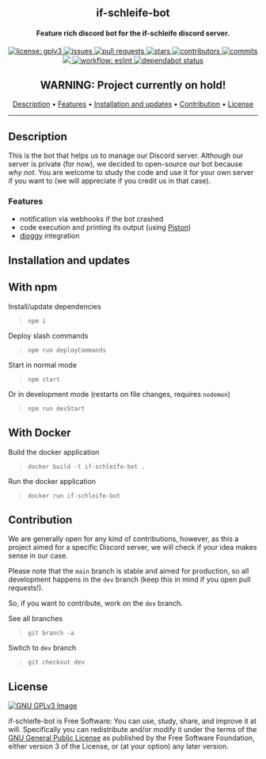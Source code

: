 
<h2 align="center"><b>if-schleife-bot</b></h2>

<h4 align="center"><b>Feature rich discord bot for the if-schleife discord server.</b></b></h4>

<p align="center">
    <a href="https://www.gnu.org/licenses/gpl-3.0" target="_blank">
        <img src="https://img.shields.io/badge/License-GPL%20v3-blue.svg" alt="license: gplv3">
    </a>
    <a href="https://github.com/alexcoder04/if-schleife-bot/issues">
        <img src="https://img.shields.io/github/issues/alexcoder04/if-schleife-bot" alt="issues">
    </a>
    <a href="https://github.com/alexcoder04/if-schleife-bot/pulls">
        <img src="https://img.shields.io/github/issues-pr/alexcoder04/if-schleife-bot" alt="pull requests">
    </a>
    <a href="https://github.com/alexcoder04/if-schleife-bot/stargazers">
        <img src="https://img.shields.io/github/stars/alexcoder04/if-schleife-bot?logo=GitHub" alt="stars">
    </a>
    <a href="https://github.com/alexcoder04/if-schleife-bot/graphs/contributors">
        <img src="https://img.shields.io/github/contributors-anon/alexcoder04/if-schleife-bot" alt="contributors">
    </a>
    <a href="https://github.com/alexcoder04/if-schleife-bot/commits/">
        <img src="https://img.shields.io/github/commit-activity/m/alexcoder04/if-schleife-bot" alt="commits">
    </a>
    <a href="https://github.com/alexcoder04/if-schleife-bot/graphs/code-frequency" target="_blank">
        <img src="https://img.shields.io/tokei/lines/github/alexcoder04/if-schleife-bot?label=lines&color=informational&logo=GitHub">
    </a>
    <a href="https://github.com/alexcoder04/if-schleife-bot/actions">
        <img src="https://github.com/alexcoder04/if-schleife-bot/actions/workflows/eslint.yml/badge.svg" alt="workflow: eslint">
    </a>
    <a href="https://github.com/alexcoder04/if-schleife-bot/network/dependencies">
        <img src="https://badgen.net/github/dependabot/alexcoder04/if-schleife-bot?icon=github" alt="dependabot status">
    </a>
</p>

<h2 align="center">WARNING: Project currently on hold!</h2>

<p align="center">
    <a href="#description">Description</a> &bull; 
    <a href="#features">Features</a> &bull; 
    <a href="#installation-and-updates">Installation and updates</a> &bull; 
    <a href="#contribution">Contribution</a> &bull; 
    <a href="#license">License</a>
</p>

<hr>

## Description

This is the bot that helps us to manage our Discord server. Although our server
is private (for now), we decided to open-source our bot because *why not*. You
are welcome to study the code and use it for your own server if you want to (we
will appreciate if you credit us in that case).

### Features

 - notification via webhooks if the bot crashed
 - code execution and printing its output (using [Piston](https://github.com/engineer-man/piston))
 - [dioggy](https://github.com/alexcoder04/dioggy) integration

## Installation and updates

## With npm

Install/update dependencies
> `npm i`

Deploy slash commands
> `npm run deployCommands`

Start in normal mode
> `npm start`

Or in development mode (restarts on file changes, requires `nodemon`)
> `npm run devStart`

## With Docker

Build the docker application
> `docker build -t if-schleife-bot .`

Run the docker application
> `docker run if-schleife-bot`

## Contribution

We are generally open for any kind of contributions, however, as this a project
aimed for a specific Discord server, we will check if your idea makes sense in
our case.

Please note that the `main` branch is stable and aimed for production,
so all development happens in the `dev` branch (keep this in mind
if you open pull requests!).

So, if you want to contribute, work on the `dev` branch.

See all branches
> `git branch -a`

Switch to `dev` branch
> `git checkout dev`

## License

[![GNU GPLv3 Image](https://www.gnu.org/graphics/gplv3-127x51.png)](https://www.gnu.org/licenses/gpl-3.0.en.html)  

if-schleife-bot is Free Software: You can use, study, share, and improve it at
will. Specifically you can redistribute and/or modify it under the terms of the
[GNU General Public License](https://www.gnu.org/licenses/gpl.html) as published
by the Free Software Foundation, either version 3 of the License, or (at your
option) any later version.

